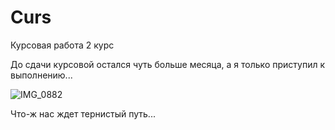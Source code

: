 # Curs
Курсовая работа 2 курс

До сдачи курсовой остался чуть больше месяца, а я только приступил к выполнению...


![IMG_0882](https://user-images.githubusercontent.com/70810051/165185100-254e1e7c-0618-46cc-8379-b6ba30342f67.jpg)


Что-ж нас ждет тернистый путь...


